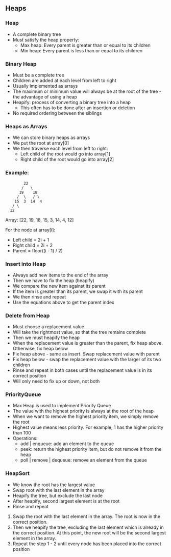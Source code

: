 ## Heaps

### Heap
- A complete binary tree
- Must satisfy the heap property:
  - Max heap: Every parent is greater than or equal to its children
  - Min heap: Every parent is less than or equal to its children

### Binary Heap
- Must be a complete tree
- Children are added at each level from left to right
- Usually implemented as arrays
- The maximum or minimum value will always be at the root of the tree - the advantage of using a heap
- Heapify: process of converting a binary tree into a heap
  - This often has to be done after an insertion or deletion
- No required ordering between the siblings

### Heaps as Arrays
- We can store binary heaps as arrays
- We put the root at array[0]
- We then traverse each level from left to right:
  - Left child of the root would go into array[1]
  - Right child of the root would go into array[2]

### Example:
            22
           /   \
          19    18
         /  \   / \
        15  3  14  4
       / \
      12

Array: [22, 19, 18, 15, 3, 14, 4, 12]

For the node at array[i]:
- Left child = 2i + 1
- Right child = 2i + 2
- Parent = floor((i - 1) / 2)

### Insert into Heap
- Always add new items to the end of the array
- Then we have to fix the heap (heapify)
- We compare the new item against its parent
- If the item is greater than its parent, we swap it with its parent
- We then rinse and repeat
- Use the equations above to get the parent index

### Delete from Heap
- Must choose a replacement value
- Will take the rightmost value, so that the tree remains complete
- Then we must heapify the heap
- When the replacement value is greater than the parent, fix heap above.
  Otherwise, fix heap below
- Fix heap above - same as insert. Swap replacement value with parent
- Fix heap below - swap the replacement value with the larger of its two children
- Rinse and repeat in both cases until the replacement value is in its correct position
- Will only need to fix up or down, not both

### PriorityQueue
- Max Heap is used to implement Priority Queue
- The value with the highest priority is always at the root of the heap
- When we want to remove the highest priority item, we simply remove the root
- Highest value means less priority. For example, 1 has the higher priority than 100
- Operations:
  - add | enqueue: add an element to the queue
  - peek: return the highest priority item, but do not remove it from the heap
  - poll | remove | dequeue: remove an element from the queue

### HeapSort
- We know the root has the largest value
- Swap root with the last element in the array
- Heapify the tree, but exclude the last node
- After heapify, second largest element is at the root
- Rinse and repeat

1. Swap the root with the last element in the array. The root is now in the correct position.
2. Then we heapify the tree, excluding the last element which is already in the correct position.
   At this point, the new root will be the second largest element in the array.
3. Repeat the step 1 - 2 until every node has been placed into the correct position

